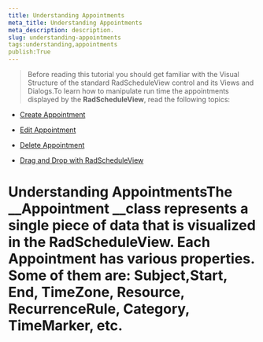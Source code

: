 ```yaml
---
title: Understanding Appointments
meta_title: Understanding Appointments
meta_description: description.
slug: understanding-appointments
tags:understanding,appointments
publish:True
---
```



>Before reading this tutorial you should get familiar with the Visual Structure of the standard <legacyBold xmlns="http://ddue.schemas.microsoft.com/authoring/2003/5">RadScheduleView </legacyBold>control and its Views and Dialogs.To learn how to manipulate run time the appointments displayed by the __RadScheduleView__, read the following topics:

* [Create Appointment]({{slug:create-appointment}})

* [Edit Appointment]({{slug:edit-appointment}})

* [Delete Appointment]({{slug:delete-appointment}})

* [Drag and Drop with RadScheduleView]({{slug:drag-and-drop-with-radscheduleview}})

# Understanding AppointmentsThe __Appointment __class represents a single piece of data that is visualized in the __RadScheduleView__. Each __Appointment__ has various properties. Some of them are: __Subject__,__Start__, __End, TimeZone, Resource, RecurrenceRule__, __Category, TimeMarker,__ etc.
